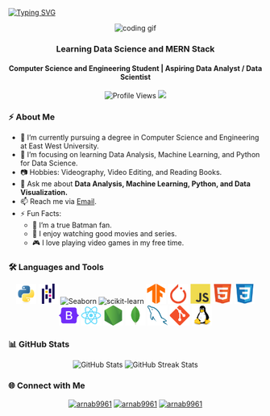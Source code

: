 [![Typing SVG](https://readme-typing-svg.herokuapp.com?color=%23F727A9&lines=Hi+there%2C+I'm+Arnab)](https://git.io/typing-svg)

<p align="center">
 <img src="https://media.giphy.com/media/v1.Y2lkPTc5MGI3NjExYjEyM21pOHd6Mng5MzM3ejIwNjYyaG80dXVuaGY0cGFpMnJ0dXhxdyZlcD12MV9pbnRlcm5hbF9naWZfYnlfaWQmY3Q9Zw/HqWU6NTLNLzg2Qf5rH/giphy.webp" alt="coding gif" width="500"/>
</p>

<h3 align="center">Learning Data Science and MERN Stack</h3>
<h4 align="center">Computer Science and Engineering Student | Aspiring Data Analyst / Data Scientist</h4>

<p align="center">
 <img src="https://komarev.com/ghpvc/?username=arnab9961&label=Profile%20Views&color=blueviolet&style=flat" alt="Profile Views" />
 <a href="https://twitter.com/arnab9961">
   <img src="https://img.shields.io/twitter/follow/arnab9961?label=Follow&style=flat&logo=twitter&color=blueviolet" />
 </a>
</p>

### ⚡ About Me

- 🔭 I’m currently pursuing a degree in Computer Science and Engineering at East West University.
- 🌱 I’m focusing on learning Data Analysis, Machine Learning, and Python for Data Science.
- 📷 Hobbies: Videography, Video Editing, and Reading Books.
- 💬 Ask me about **Data Analysis, Machine Learning, Python, and Data Visualization.**
- 📫 Reach me via [Email](mailto:dmrafiun@gmail.com).
- ⚡ Fun Facts:
  - 🦇 I’m a true Batman fan.
  - 🎥 I enjoy watching good movies and series.
  - 🎮 I love playing video games in my free time.

### 🛠️ Languages and Tools

<p align="center">
 <img src="https://raw.githubusercontent.com/devicons/devicon/master/icons/python/python-original.svg" alt="Python" width="40" height="40" />
 <img src="https://raw.githubusercontent.com/devicons/devicon/master/icons/pandas/pandas-original.svg" alt="Pandas" width="40" height="40" />
 <img src="https://seaborn.pydata.org/_images/logo-mark-lightbg.svg" alt="Seaborn" width="40" height="40" />
 <img src="https://upload.wikimedia.org/wikipedia/commons/0/05/Scikit_learn_logo_small.svg" alt="scikit-learn" width="40" height="40" />
 <img src="https://raw.githubusercontent.com/devicons/devicon/master/icons/tensorflow/tensorflow-original.svg" alt="TensorFlow" width="40" height="40" />
 <img src="https://raw.githubusercontent.com/devicons/devicon/master/icons/pytorch/pytorch-original.svg" alt="PyTorch" width="40" height="40" />
 <img src="https://raw.githubusercontent.com/devicons/devicon/master/icons/javascript/javascript-original.svg" alt="JavaScript" width="40" height="40" />
 <img src="https://raw.githubusercontent.com/devicons/devicon/master/icons/html5/html5-original.svg" alt="HTML5" width="40" height="40" />
 <img src="https://raw.githubusercontent.com/devicons/devicon/master/icons/css3/css3-original.svg" alt="CSS3" width="40" height="40" />
 <img src="https://raw.githubusercontent.com/devicons/devicon/master/icons/bootstrap/bootstrap-plain.svg" alt="Bootstrap" width="40" height="40" />
 <img src="https://raw.githubusercontent.com/devicons/devicon/master/icons/react/react-original.svg" alt="React" width="40" height="40" />
 <img src="https://raw.githubusercontent.com/devicons/devicon/master/icons/nodejs/nodejs-original.svg" alt="Node.js" width="40" height="40" />
 <img src="https://raw.githubusercontent.com/devicons/devicon/master/icons/mongodb/mongodb-original.svg" alt="MongoDB" width="40" height="40" />
 <img src="https://raw.githubusercontent.com/devicons/devicon/master/icons/mysql/mysql-original.svg" alt="MySQL" width="40" height="40" />
 <img src="https://raw.githubusercontent.com/devicons/devicon/master/icons/git/git-original.svg" alt="Git" width="40" height="40" />
 <img src="https://raw.githubusercontent.com/devicons/devicon/master/icons/linux/linux-original.svg" alt="Linux" width="40" height="40" />
</p>

### 📊 GitHub Stats

<p align="center">
 <img src="https://github-readme-stats.vercel.app/api?username=arnab9961&show_icons=true&theme=radical" alt="GitHub Stats" />
 <img src="https://github-readme-streak-stats.herokuapp.com/?user=arnab9961&theme=radical" alt="GitHub Streak Stats" />
</p>

### 🌐 Connect with Me

<p align="center">
<a href="https://linkedin.com/in/arnab9961" target="blank"><img align="center" src="https://raw.githubusercontent.com/rahuldkjain/github-profile-readme-generator/master/src/images/icons/Social/linked-in-alt.svg" alt="arnab9961" height="30" width="40" /></a>
<a href="https://fb.com/arnab9961" target="blank"><img align="center" src="https://raw.githubusercontent.com/rahuldkjain/github-profile-readme-generator/master/src/images/icons/Social/facebook.svg" alt="arnab9961" height="30" width="40" /></a>
<a href="https://instagram.com/arnab9961" target="blank"><img align="center" src="https://raw.githubusercontent.com/rahuldkjain/github-profile-readme-generator/master/src/images/icons/Social/instagram.svg" alt="arnab9961" height="30" width="40" /></a>
</p>



